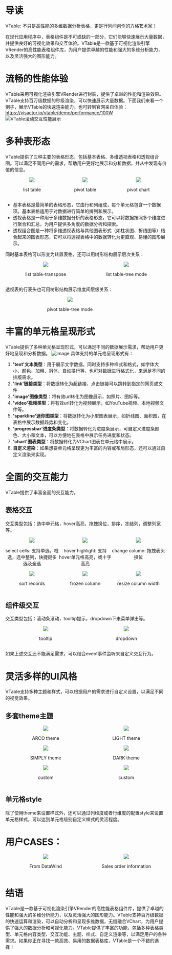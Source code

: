 # 导读
VTable: 不只是高性能的多维数据分析表格，更是行列间创作的方格艺术家！

在现代应用程序中，表格组件是不可或缺的一部分，它们能够快速展示大量数据，并提供良好的可视化效果和交互体验。VTable是一款基于可视化渲染引擎VRender的高性能表格组件库，为用户提供卓越的性能和强大的多维分析能力，以及灵活强大的图形能力。

# 流畅的性能体验
VTable采用可视化渲染引擎VRender进行封装，提供了卓越的性能和渲染效果。VTable支持百万级数据的秒级渲染，可以快速展示大量数据。下面我们来看一个例子，展示VTable的快速渲染能力。也可转到官网亲自体验：https://visactor.io/vtable/demo/performance/100W
![VTable滚动交互性能展示](https://lf9-dp-fe-cms-tos.byteorg.com/obj/bit-cloud/f7c7048f8d595c464505b5f00.gif)

# 多种表形态
VTable提供了三种主要的表格形态，包括基本表格、多维透视表格和透视组合图。可以满足不同用户的需求，帮助用户更好地展示和分析数据，并从中发现有价值的信息。
<div style="display: flex;">
 <div style="width: 33%; text-align: center;">
     <img src="https://lf9-dp-fe-cms-tos.byteorg.com/obj/bit-cloud/5717b050ef81c8b03549af800.png" />
    <p>list table</p>
  </div>
  <div style="width: 33%; text-align: center;">
     <img src="https://lf9-dp-fe-cms-tos.byteorg.com/obj/bit-cloud/5717b050ef81c8b03549af801.png" />
    <p>pivot table</p>
  </div>
  <div style="width: 33%; text-align: center;">
 <img src="https://lf9-dp-fe-cms-tos.byteorg.com/obj/bit-cloud/5717b050ef81c8b03549af802.png" />
    <p>pivot chart</p>
  </div>
</div>

- 基本表格是最简单的表格形态，它由行和列组成，每个单元格包含一个数据项。基本表格适用于对数据进行简单的排列和展示。
- 透视表格是一种用于多维数据分析的表格形态，它可以将数据按照多个维度进行聚合和汇总，为用户提供多角度的数据分析和探索。
- 透视组合图是一种将多维透视表格与其他图表形式（如柱状图、折线图等）结合起来的图表形态，它可以将透视表格中的数据转化为更直观、易懂的图形展示。

同时基本表格可以形变为转置表格，还可以用树形结构展示层次关系：

<div style="display: flex;">
 <div style="width: 50%; text-align: center;">
     <img src="https://lf9-dp-fe-cms-tos.byteorg.com/obj/bit-cloud/5717b050ef81c8b03549af803.png" />
    <p>list table-transpose</p>
  </div>
  <div style="width: 50%; text-align: center;">
     <img src="https://lf9-dp-fe-cms-tos.byteorg.com/obj/bit-cloud/f7c7048f8d595c464505b5f01.png" />
    <p>list table-tree mode</p>
  </div>
</div>

透视表的行表头也可用树形结构展示维度间层级关系：
 <div style="width: 80%; text-align: center;">
     <img src="https://lf9-dp-fe-cms-tos.byteorg.com/obj/bit-cloud/5717b050ef81c8b03549af805.png" />
    <p>pivot table-tree mode</p>
  </div>
  

# 丰富的单元格呈现形式
VTable提供了多种单元格呈现形式，可以满足不同的数据展示需求，帮助用户更好地呈现和分析数据。
![image](https://lf9-dp-fe-cms-tos.byteorg.com/obj/bit-cloud/5717b050ef81c8b03549af806.png)
具体支持的单元格呈现形式有：
1.  **'text'文本类型**：用于展示文字数据。同时支持多种样式和格式，如字体大小、颜色、加粗、斜体、自动换行等，也可对数据进行格式化，来满足不同的排版需求。
1.  **'link'链接类型**：将数据转化为超链接，点击链接可以跳转到指定的网页或文件
1.  **'image'图像类型**：将有效url转化为图像展示，如照片、图标等。
1.  **'video'视频类型**：将有效url转化为视频展示，如YouTube视频、本地视频文件等。
1.  **'sparkline'迷你图类型**：将数据转化为小型图表展示，如折线图、面积图，在表格中展示数据趋势和变化。
1.  **'progressbar'进度条类型**：将数据转化为进度条展示，可自定义进度条颜色、大小和文本，可以方便地在表格中展示任务进度和状态。
1.  **'chart'图表类型**：将数据转化为VChart图表在单元格中展示。
1.  **自定义渲染**：如果想要单元格呈现更为丰富的内容或布局形态，还可以通过自定义渲染来实现。

# 全面的交互能力
VTable提供了丰富全面的交互能力。
## 表格交互
交互类型包括：选中单元格，hover高亮，拖拽换位，排序，冻结列，调整列宽等。
<div style="display: flex;">
 <div style="width: 33%; text-align: center;">
     <img src="https://lf9-dp-fe-cms-tos.byteorg.com/obj/bit-cloud/f7c7048f8d595c464505b5f02.gif" />
    <p>select cells: 支持单选，框选，选中整列，快捷键多选及全选</p>
  </div>
  <div style="width: 33%; text-align: center;">
     <img src="https://lf9-dp-fe-cms-tos.byteorg.com/obj/bit-cloud/f7c7048f8d595c464505b5f03.gif" />
    <p>hover highlight: 支持hover单元格高亮，或十字高亮</p>
  </div>
  <div style="width: 33%; text-align: center;">
 <img src="https://lf9-dp-fe-cms-tos.byteorg.com/obj/bit-cloud/f7c7048f8d595c464505b5f04.gif" />
    <p>change column: 拖拽表头换位</p>
  </div>
</div>

<div style="display: flex;">
 <div style="width: 33%; text-align: center;">
     <img src="https://lf9-dp-fe-cms-tos.byteorg.com/obj/bit-cloud/f7c7048f8d595c464505b5f05.gif" />
    <p>sort records</p>
  </div>
  <div style="width: 33%; text-align: center;">
     <img src="https://lf9-dp-fe-cms-tos.byteorg.com/obj/bit-cloud/f7c7048f8d595c464505b5f06.gif" />
    <p>frozen column</p>
  </div>
  <div style="width: 33%; text-align: center;">
 <img src="https://lf9-dp-fe-cms-tos.byteorg.com/obj/bit-cloud/f7c7048f8d595c464505b5f07.gif" />
    <p>resize column width</p>
  </div>
</div>

## 组件级交互
交互类型包括：滚动条滚动，tooltip提示，dropdown下来菜单弹出等。

<div style="display: flex;">
 <div style="width: 50%; text-align: center;">
     <img src="https://lf9-dp-fe-cms-tos.byteorg.com/obj/bit-cloud/f7c7048f8d595c464505b5f08.gif" />
    <p>tooltip</p>
  </div>
  <div style="width: 50%; text-align: center;">
     <img src="https://lf9-dp-fe-cms-tos.byteorg.com/obj/bit-cloud/f7c7048f8d595c464505b5f09.gif" />
    <p>dropdown</p>
  </div>
</div>

如果上述交互还不能满足需求，可以结合event事件监听来自定义交互行为。
# 灵活多样的UI风格
VTable支持多种主题和样式，可以根据用户的需求进行自定义设置，以满足不同的视觉效果。
## 多套theme主题

<div style="display: flex;">
 <div style="width: 50%; text-align: center;">
     <img src="https://lf9-dp-fe-cms-tos.byteorg.com/obj/bit-cloud/5717b050ef81c8b03549af807.png" />
    <p>ARCO theme</p>
  </div>
  <div style="width: 50%; text-align: center;">
     <img src="https://lf9-dp-fe-cms-tos.byteorg.com/obj/bit-cloud/5717b050ef81c8b03549af808.png" />
    <p>LIGHT theme</p>
  </div>
</div>
<div style="display: flex;">
 <div style="width: 50%; text-align: center;">
     <img src="https://lf9-dp-fe-cms-tos.byteorg.com/obj/bit-cloud/5717b050ef81c8b03549af809.png" />
    <p>SIMPLY theme</p>
  </div>
  <div style="width: 50%; text-align: center;">
     <img src="https://lf9-dp-fe-cms-tos.byteorg.com/obj/bit-cloud/f7c7048f8d595c464505b5f0a.png" />
    <p>DARK theme</p>
  </div>
</div>
<div style="display: flex;">
 <div style="width: 50%; text-align: center;">
     <img src="https://lf9-dp-fe-cms-tos.byteorg.com/obj/bit-cloud/f7c7048f8d595c464505b5f0b.png" />
    <p>custom</p>
  </div>
  <div style="width: 50%; text-align: center;">
     <img src="https://lf9-dp-fe-cms-tos.byteorg.com/obj/bit-cloud/f7c7048f8d595c464505b5f0c.png" />
    <p>custom</p>
  </div>
</div>

## 单元格style
除了使用theme来设置样式外，还可以通过列维度或者行维度的配置style来设置单元格样式，可以达到单元格级别自定义样式的灵活程度。

# 用户CASES：
<div style="display: flex;">
 <div style="width: 50%; text-align: center;">
     <img src="https://lf9-dp-fe-cms-tos.byteorg.com/obj/bit-cloud/f7c7048f8d595c464505b5f0d.png" />
    <p>From DataWind</p>
  </div>
  <div style="width: 50%; text-align: center;">
     <img src="https://lf9-dp-fe-cms-tos.byteorg.com/obj/bit-cloud/5717b050ef81c8b03549af80a.png" />
    <p>Sales order information</p>
  </div>
</div>

# 结语
VTable是一款基于可视化渲染引擎VRender的高性能表格组件库，提供了卓越的性能和强大的多维分析能力，以及灵活强大的图形能力。VTable支持百万级数据的快速运算和渲染，可以自动分析和呈现多维数据，无缝融合VChart，为用户提供了强大的数据分析和可视化能力。VTable提供了丰富的功能，包括多种表格类型、单元格内容类型、交互功能、主题、样式、自定义渲染等，以满足用户的各种需求。如果你正在寻找一款高效、易用的数据表格库，VTable是一个不错的选择！